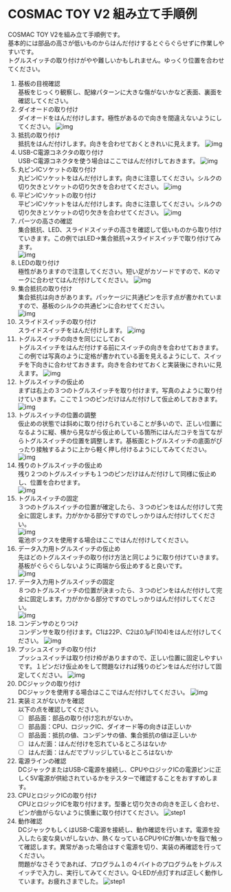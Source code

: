 # COSMAC TOY V2 組み立て手順例

COSMAC TOY V2を組み立て手順例です。  
基本的には部品の高さが低いものからはんだ付けするとぐらぐらせずに作業しやすいです。  
トグルスイッチの取り付けがやや難しいかもしれません。ゆっくり位置を合わせてください。

1. 基板の目視確認  
基板をじっくり観察し、配線パターンに大きな傷がないかなど表面、裏面を確認してください。
1. ダイオードの取り付け  
ダイオードをはんだ付けします。極性があるので向きを間違えないようにしてください。
![img](images/cosmac-toy-assembly1.jpg) 
1. 抵抗の取り付け  
抵抗をはんだ付けします。向きを合わせておくときれいに見えます。
![img](images/cosmac-toy-assembly2.jpg) 
1. USB-C電源コネクタの取り付け  
USB-C電源コネクタを使う場合はここではんだ付けしておきます。
![img](images/cosmac-toy-assembly3.jpg)
1. 丸ピンICソケットの取り付け  
丸ピンICソケットをはんだ付けします。向きに注意してください。シルクの切り欠きとソケットの切り欠きを合わせてください。
![img](images/cosmac-toy-assembly4.jpg)
1. 平ピンICソケットの取り付け  
平ピンICソケットをはんだ付けします。向きに注意してください。シルクの切り欠きとソケットの切り欠きを合わせてください。
![img](images/cosmac-toy-assembly5.jpg)
1. パーツの高さの確認  
集合抵抗、LED、スライドスイッチの高さを確認して低いものから取り付けていきます。この例ではLED→集合抵抗→スライドスイッチで取り付けてみます。  
![img](images/cosmac-toy-assembly6.jpg) 
1. LEDの取り付け  
極性がありますので注意してください。短い足がカソードですので、Kのマークに合わせてはんだ付けしてください。 
![img](images/cosmac-toy-assembly7.jpg)
1. 集合抵抗の取り付け  
集合抵抗は向きがあります。パッケージに共通ピンを示す点が書かれていますので、基板のシルクの共通ピンに合わせてください。  
![img](images/cosmac-toy-assembly8.jpg)
1. スライドスイッチの取り付け  
スライドスイッチをはんだ付けします。
![img](images/cosmac-toy-assembly9.jpg)
1. トグルスイッチの向きを同じにしておく  
トグルスイッチをはんだ付けする前にスイッチの向きを合わせておきます。この例では写真のように定格が書かれている面を見えるようにして、スイッチを下向きに合わせておきます。向きを合わせておくと実装後にきれいに見えます。
![img](images/cosmac-toy-assembly10.jpg)
1. トグルスイッチの仮止め  
まずは右上の３つのトグルスイッチを取り付けます。写真のよように取り付けていきます。ここで１つのピンだけはんだ付けして仮止めしておきます。  
![img](images/cosmac-toy-assembly11.jpg)
1. トグルスイッチの位置の調整  
仮止めの状態では斜めに取り付けられていることが多いので、正しい位置になるように縦、横から見ながら仮止めしている箇所にはんだコテを当てながらトグルスイッチの位置を調整します。基板面とトグルスイッチの底面がぴったり接触するように上から軽く押し付けるようにしてみてください。  
![img](images/cosmac-toy-assembly12.jpg) 
1. 残りのトグルスイッチの仮止め  
残り２つのトグルスイッチも１つのピンだけはんだ付けして同様に仮止めし、位置を合わせます。  
![img](images/cosmac-toy-assembly13.jpg)
1. トグルスイッチの固定  
３つのトグルスイッチの位置が確定したら、３つのピンをはんだ付けして完全に固定します。力がかかる部分ですのでしっかりはんだ付けしてください。  
![img](images/cosmac-toy-assembly14.jpg)  
電池ボックスを使用する場合はここではんだ付けしてください。 
1. データ入力用トグルスイッチの仮止め  
先ほどのトグルスイッチの取り付け方法と同じように取り付けていきます。基板がぐらぐらしないように両端から仮止めすると良いです。  
![img](images/cosmac-toy-assembly15.jpg) 
1. データ入力用トグルスイッチの固定  
８つのトグルスイッチの位置が決まったら、３つのピンをはんだ付けして完全に固定します。力がかかる部分ですのでしっかりはんだ付けしてください。  
![img](images/cosmac-toy-assembly16.jpg) 
1. コンデンサのとりつけ  
コンデンサを取り付けます。C1は22P、C2は0.1μF(104)をはんだ付けしてください。
![img](images/cosmac-toy-assembly17.jpg) 
1. プッシュスイッチの取り付け  
プッシュスイッチは取り付け枠がありますので、正しい位置に固定しやすいです。１ピンだけ仮止めをして問題なければ残りのピンをはんだ付けして固定してください。
![img](images/cosmac-toy-assembly18.jpg) 
1. DCジャックの取り付け  
DCジャックを使用する場合はここではんだ付けしてください。
![img](images/cosmac-toy-assembly19.jpg) 
1. 実装ミスがないかを確認  
以下の点を確認してください。   
    - [ ] 部品面：部品の取り付け忘れがないか。
    - [ ] 部品面：CPU、ロジックIC、ダイオード等の向きは正しいか
    - [ ] 部品面：抵抗の値、コンデンサの値、集合抵抗の値は正しいか  
    - [ ] はんだ面：はんだ付けを忘れているところはないか
    - [ ] はんだ面：はんだでブリッジしているところはないか  
1. 電源ラインの確認  
DCジャックまたはUSB-C電源を接続し、CPUやロジックICの電源ピンに正しく5V電源が供給されているかをテスターで確認することをおすすめします。
1. CPUとロジックICの取り付け  
CPUとロジックICを取り付けます。型番と切り欠きの向きを正しく合わせ、ピンが曲がらないように慎重に取り付けてください。
![step1](images/cosmac-toy-assembly20.jpg)
1. 動作確認  
DCジャックもしくはUSB-C電源を接続し、動作確認を行います。電源を投入したら変な臭いがしないか、熱くなっているCPUやICが無いかを指で触って確認します。異常があった場合はすぐ電源を切り、実装の再確認を行ってください。  
問題がなさそうであれば、プログラム１の４バイトのプログラムをトグルスイッチで入力し、実行してみてください。Q-LEDが点灯すれば正しく動作しています。お疲れさまでした。 
![step1](images/cosmac-toy-assembly21.jpg) 
